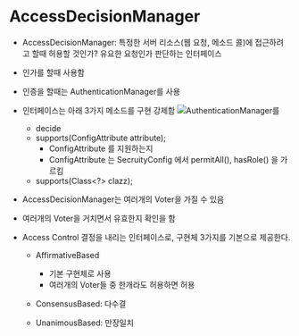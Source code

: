 # AccessDecisionManager

-   AccessDecisionManager: 특정한 서버 리소스(웹 요청, 메소드 콜)에 접근하려고 할때 허용할 것인가? 유요한 요청인가 판단하는 인터페이스
-   인가를 할때 사용함
-   인증을 할때는 AuthenticationManager를 사용
-   인터페이스는 아래 3가지 메소드를 구현 강제함
    ![AuthenticationManager를](https://lh3.googleusercontent.com/pw/ACtC-3cQluqn5xh92D3fKkXal6IA-_dnRbOhOFM5l-SIHk7FBHPniw1eJbpfiW49lXNcwyoO2sp_VFuv12LQMrqMFIkhImU-kAyegjW9eVkO5QQ57x1N6W0sG1jxSNmy7ySltdRo3TtNaF4TJQvVrFy6_X6wOA=w1228-h761-no?authuser=0)
    -   decide
    -   supports(ConfigAttribute attribute);
        -   ConfigAttribute 를 지원하는지
        -   ConfigAttribute 는 SecruityConfig 에서 permitAll(), hasRole() 을 가르킴
    -   supports(Class<?> clazz);
-   AccessDecisionManager는 여러개의 Voter을 가질 수 있음
-   여러개의 Voter을 거치면서 유효한지 확인을 함
-   Access Control 결정을 내리는 인터페이스로, 구현체 3가지를
    기본으로 제공한다.

    -   AffirmativeBased

        -   기본 구현체로 사용
        -   여러개의 Voter들 중 한개라도 허용하면 허용

    -   ConsensusBased: 다수결
    -   UnanimousBased: 만장일치
